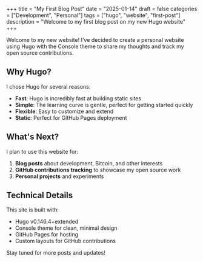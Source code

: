 +++
title = "My First Blog Post"
date = "2025-01-14"
draft = false
categories = ["Development", "Personal"]
tags = ["hugo", "website", "first-post"]
description = "Welcome to my first blog post on my new Hugo website"
+++

Welcome to my new website! I've decided to create a personal website using Hugo with the Console theme to share my thoughts and track my open source contributions.

## Why Hugo?

I chose Hugo for several reasons:
- **Fast**: Hugo is incredibly fast at building static sites
- **Simple**: The learning curve is gentle, perfect for getting started quickly
- **Flexible**: Easy to customize and extend
- **Static**: Perfect for GitHub Pages deployment

## What's Next?

I plan to use this website for:
1. **Blog posts** about development, Bitcoin, and other interests
2. **GitHub contributions tracking** to showcase my open source work
3. **Personal projects** and experiments

## Technical Details

This site is built with:
- Hugo v0.146.4+extended
- Console theme for clean, minimal design
- GitHub Pages for hosting
- Custom layouts for GitHub contributions

Stay tuned for more posts and updates!
